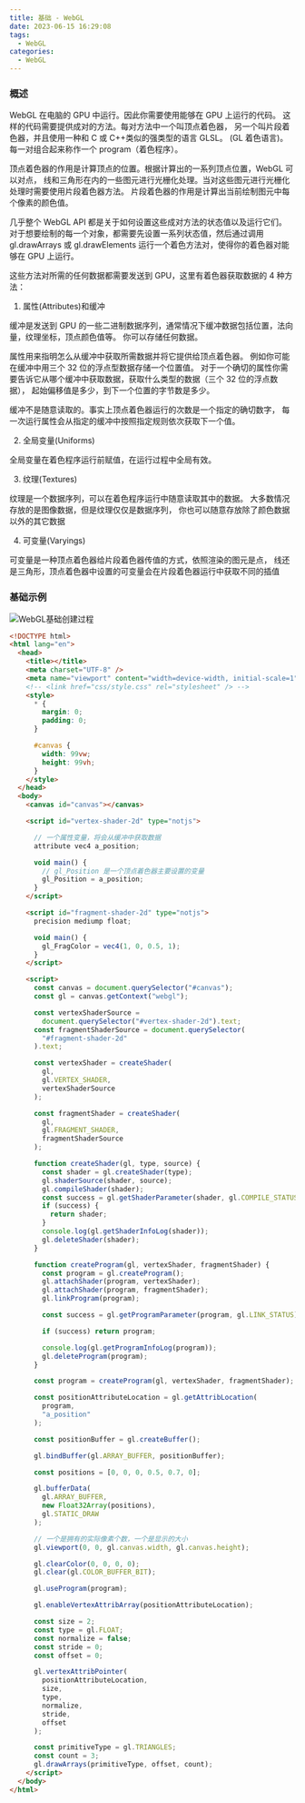```yaml
---
title: 基础 - WebGL
date: 2023-06-15 16:29:08
tags:
  - WebGL
categories:
  - WebGL
---
```


### 概述

WebGL 在电脑的 GPU 中运行。因此你需要使用能够在 GPU 上运行的代码。 这样的代码需要提供成对的方法。每对方法中一个叫顶点着色器， 另一个叫片段着色器，并且使用一种和 C 或 C++类似的强类型的语言 GLSL。 (GL 着色语言)。 每一对组合起来称作一个 program（着色程序）。

顶点着色器的作用是计算顶点的位置。根据计算出的一系列顶点位置，WebGL 可以对点， 线和三角形在内的一些图元进行光栅化处理。当对这些图元进行光栅化处理时需要使用片段着色器方法。 片段着色器的作用是计算出当前绘制图元中每个像素的颜色值。

几乎整个 WebGL API 都是关于如何设置这些成对方法的状态值以及运行它们。 对于想要绘制的每一个对象，都需要先设置一系列状态值，然后通过调用 gl.drawArrays 或 gl.drawElements 运行一个着色方法对，使得你的着色器对能够在 GPU 上运行。

这些方法对所需的任何数据都需要发送到 GPU，这里有着色器获取数据的 4 种方法：

1. 属性(Attributes)和缓冲

缓冲是发送到 GPU 的一些二进制数据序列，通常情况下缓冲数据包括位置，法向量，纹理坐标，顶点颜色值等。 你可以存储任何数据。

属性用来指明怎么从缓冲中获取所需数据并将它提供给顶点着色器。 例如你可能在缓冲中用三个 32 位的浮点型数据存储一个位置值。 对于一个确切的属性你需要告诉它从哪个缓冲中获取数据，获取什么类型的数据（三个 32 位的浮点数据）， 起始偏移值是多少，到下一个位置的字节数是多少。

缓冲不是随意读取的。事实上顶点着色器运行的次数是一个指定的确切数字， 每一次运行属性会从指定的缓冲中按照指定规则依次获取下一个值。

2. 全局变量(Uniforms)

全局变量在着色程序运行前赋值，在运行过程中全局有效。

3. 纹理(Textures)

纹理是一个数据序列，可以在着色程序运行中随意读取其中的数据。 大多数情况存放的是图像数据，但是纹理仅仅是数据序列， 你也可以随意存放除了颜色数据以外的其它数据

4. 可变量(Varyings)

可变量是一种顶点着色器给片段着色器传值的方式，依照渲染的图元是点， 线还是三角形，顶点着色器中设置的可变量会在片段着色器运行中获取不同的插值


### 基础示例

![WebGL基础创建过程](/img/posts/WebGL基础创建过程.png)

```HTML
<!DOCTYPE html>
<html lang="en">
  <head>
    <title></title>
    <meta charset="UTF-8" />
    <meta name="viewport" content="width=device-width, initial-scale=1" />
    <!-- <link href="css/style.css" rel="stylesheet" /> -->
    <style>
      * {
        margin: 0;
        padding: 0;
      }

      #canvas {
        width: 99vw;
        height: 99vh;
      }
    </style>
  </head>
  <body>
    <canvas id="canvas"></canvas>

    <script id="vertex-shader-2d" type="notjs">

      // 一个属性变量，将会从缓冲中获取数据
      attribute vec4 a_position;

      void main() {
        // gl_Position 是一个顶点着色器主要设置的变量
        gl_Position = a_position;
      }
    </script>

    <script id="fragment-shader-2d" type="notjs">
      precision mediump float;

      void main() {
        gl_FragColor = vec4(1, 0, 0.5, 1);
      }
    </script>

    <script>
      const canvas = document.querySelector("#canvas");
      const gl = canvas.getContext("webgl");

      const vertexShaderSource =
        document.querySelector("#vertex-shader-2d").text;
      const fragmentShaderSource = document.querySelector(
        "#fragment-shader-2d"
      ).text;

      const vertexShader = createShader(
        gl,
        gl.VERTEX_SHADER,
        vertexShaderSource
      );

      const fragmentShader = createShader(
        gl,
        gl.FRAGMENT_SHADER,
        fragmentShaderSource
      );

      function createShader(gl, type, source) {
        const shader = gl.createShader(type);
        gl.shaderSource(shader, source);
        gl.compileShader(shader);
        const success = gl.getShaderParameter(shader, gl.COMPILE_STATUS);
        if (success) {
          return shader;
        }
        console.log(gl.getShaderInfoLog(shader));
        gl.deleteShader(shader);
      }

      function createProgram(gl, vertexShader, fragmentShader) {
        const program = gl.createProgram();
        gl.attachShader(program, vertexShader);
        gl.attachShader(program, fragmentShader);
        gl.linkProgram(program);

        const success = gl.getProgramParameter(program, gl.LINK_STATUS);

        if (success) return program;

        console.log(gl.getProgramInfoLog(program));
        gl.deleteProgram(program);
      }

      const program = createProgram(gl, vertexShader, fragmentShader);

      const positionAttributeLocation = gl.getAttribLocation(
        program,
        "a_position"
      );

      const positionBuffer = gl.createBuffer();

      gl.bindBuffer(gl.ARRAY_BUFFER, positionBuffer);

      const positions = [0, 0, 0, 0.5, 0.7, 0];

      gl.bufferData(
        gl.ARRAY_BUFFER,
        new Float32Array(positions),
        gl.STATIC_DRAW
      );

      // 一个是拥有的实际像素个数，一个是显示的大小
      gl.viewport(0, 0, gl.canvas.width, gl.canvas.height);

      gl.clearColor(0, 0, 0, 0);
      gl.clear(gl.COLOR_BUFFER_BIT);

      gl.useProgram(program);

      gl.enableVertexAttribArray(positionAttributeLocation);

      const size = 2;
      const type = gl.FLOAT;
      const normalize = false;
      const stride = 0;
      const offset = 0;

      gl.vertexAttribPointer(
        positionAttributeLocation,
        size,
        type,
        normalize,
        stride,
        offset
      );

      const primitiveType = gl.TRIANGLES;
      const count = 3;
      gl.drawArrays(primitiveType, offset, count);
    </script>
  </body>
</html>
```
